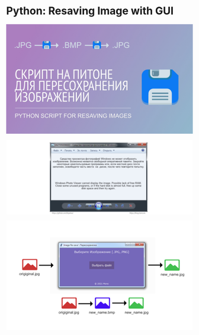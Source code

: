 # Python: Resaving Image with GUI



![Python-Resize-Image](https://github.com/blyamur/Python-Re-saver-Image-with-GUI/blob/main/splash_logo.jpg)

![Python-Resize-Image](https://github.com/blyamur/Python-Re-saver-Image-with-GUI/blob/main/error.jpg)

![Python-Resize-Image](https://github.com/blyamur/Python-Re-saver-Image-with-GUI/blob/main/process.jpg) 
